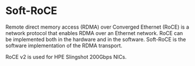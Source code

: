 
# Soft-RoCE

Remote direct memory access (RDMA) over Converged Ethernet (RoCE) is a network protocol that enables RDMA over an Ethernet network.
RoCE can be implemented both in the hardware and in the software. Soft-RoCE is the software implementation of the RDMA transport. 

RoCE v2 is used for HPE Slingshot 200Gbps NICs.
